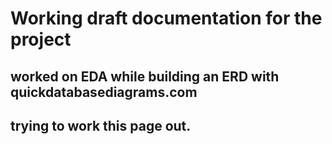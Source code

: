 # Working draft documentation for the project
## worked on EDA while building an ERD with quickdatabasediagrams.com
## trying to work this page out.
